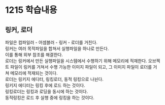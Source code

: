 # 1215 학습내용
## 링커, 로더
파일은 컴파일러 - 어셈블러 - 링커 - 로더를 거친다.  
링커는 여러 목적파일을 합쳐서 실행파일을 하나로 만든다.  
이를 통해 외부 참조를 해결한다.  
로더는 링커에서 만든 실행파일을 시스템에서 수행하기 위해 메모리에 적재한다. 
오브젝트 파일이 링커를 거쳐서 수행 가능한 이미지 파일이 되고, 그 이미지 파일이 로더를 거쳐 메모리에 적재되는 것이다.  
로더는 링키지 에디터, 링킹로더, 동적 링킹으로 나뉜다.  
링키지 에디터는 링킹 후에 로드 하는 것이다.   
링킹로더는 링킹과 로딩을 동시에 하는 것이다.  
동적링킹은 로드 후 실행 중에 링킹을 하는 것이다.  

